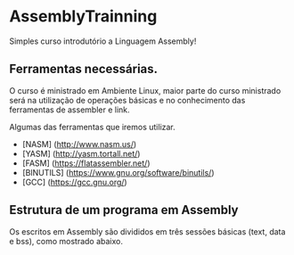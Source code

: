 # AssemblyTrainning
Simples curso introdutório a Linguagem Assembly!


## Ferramentas necessárias.

O curso é ministrado em Ambiente Linux, maior parte do curso ministrado será na utilização de operações básicas e no 
conhecimento das ferramentas de assembler e link.

Algumas das ferramentas que iremos utilizar.

- [NASM] (http://www.nasm.us/)
- [YASM] (http://yasm.tortall.net/)
- [FASM] (https://flatassembler.net/)
- [BINUTILS] (https://www.gnu.org/software/binutils/)
- [GCC] (https://gcc.gnu.org/)

## Estrutura de um programa em Assembly

Os escritos em Assembly são divididos em três sessões básicas (text, data e bss), como mostrado abaixo.


